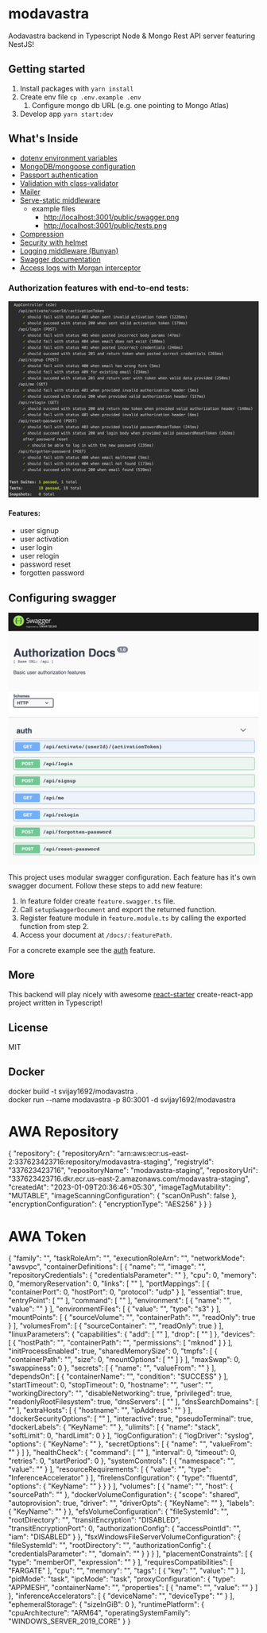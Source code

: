 # modavastra

Aodavastra backend in Typescript Node & Mongo Rest API server featuring NestJS!

## Getting started

1. Install packages with `yarn install`
2. Create env file `cp .env.example .env`
   1. Configure mongo db URL (e.g. one pointing to Mongo Atlas)
3. Develop app `yarn start:dev` 

## What's Inside

- [dotenv environment variables](https://github.com/motdotla/dotenv#readme)
- [MongoDB/mongoose configuration](https://docs.nestjs.com/techniques/mongodb)
- [Passport authentication](https://docs.nestjs.com/techniques/authentication)
- [Validation with class-validator](https://docs.nestjs.com/techniques/validation)
- [Mailer](https://github.com/nest-modules/mailer)
- [Serve-static middleware](https://www.npmjs.com/package/@nest-middlewares/serve-static)
  - example files
    - [http://localhost:3001/public/swagger.png](http://localhost:3001/public/swagger.png)
    - [http://localhost:3001/public/tests.png](http://localhost:3001/public/tests.png)
- [Compression](https://docs.nestjs.com/techniques/compression)
- [Security with helmet](https://docs.nestjs.com/techniques/security)
- [Logging middleware (Bunyan)](https://docs.nestjs.com/techniques/logger)
- [Swagger documentation](https://docs.nestjs.com/recipes/swagger)
- [Access logs with Morgan interceptor](https://github.com/mentos1386/nest-morgan#readme)

### Authorization features with end-to-end tests:

![e2e Test output](public/tests.png?raw=true "swagger auth docs")

#### Features:
- user signup
- user activation
- user login
- user relogin
- password reset
- forgotten password

## Configuring swagger

![swagger auth docs](public/swagger.png?raw=true "swagger auth docs")


This project uses modular swagger configuration. Each feature has it's own swagger document.
Follow these steps to add new feature:

1. In feature folder create `feature.swagger.ts` file.
2. Call `setupSwaggerDocument` and export the returned function.
3. Register feature module in `feature.module.ts` by calling the exported function from step 2.
4. Access your document at `/docs/:featurePath`.

For a concrete example see the [auth](http://localhost:3001/docs/auth/) feature.

## More

This backend will play nicely with awesome [react-starter](https://github.com/Kamahl19/react-starter) create-react-app project written in Typescript!

## License
MIT


## Docker

docker build -t svijay1692/modavastra .      
docker run --name modavastra -p 80:3001 -d svijay1692/modavastra

# AWA Repository
{
    "repository": {
        "repositoryArn": "arn:aws:ecr:us-east-2:337623423716:repository/modavastra-staging",
        "registryId": "337623423716",
        "repositoryName": "modavastra-staging",
        "repositoryUri": "337623423716.dkr.ecr.us-east-2.amazonaws.com/modavastra-staging",
        "createdAt": "2023-01-09T20:36:46+05:30",
        "imageTagMutability": "MUTABLE",
        "imageScanningConfiguration": {
            "scanOnPush": false
        },
        "encryptionConfiguration": {
            "encryptionType": "AES256"
        }
    }
}

# AWA Token
{
    "family": "",
    "taskRoleArn": "",
    "executionRoleArn": "",
    "networkMode": "awsvpc",
    "containerDefinitions": [
        {
            "name": "",
            "image": "",
            "repositoryCredentials": {
                "credentialsParameter": ""
            },
            "cpu": 0,
            "memory": 0,
            "memoryReservation": 0,
            "links": [
                ""
            ],
            "portMappings": [
                {
                    "containerPort": 0,
                    "hostPort": 0,
                    "protocol": "udp"
                }
            ],
            "essential": true,
            "entryPoint": [
                ""
            ],
            "command": [
                ""
            ],
            "environment": [
                {
                    "name": "",
                    "value": ""
                }
            ],
            "environmentFiles": [
                {
                    "value": "",
                    "type": "s3"
                }
            ],
            "mountPoints": [
                {
                    "sourceVolume": "",
                    "containerPath": "",
                    "readOnly": true
                }
            ],
            "volumesFrom": [
                {
                    "sourceContainer": "",
                    "readOnly": true
                }
            ],
            "linuxParameters": {
                "capabilities": {
                    "add": [
                        ""
                    ],
                    "drop": [
                        ""
                    ]
                },
                "devices": [
                    {
                        "hostPath": "",
                        "containerPath": "",
                        "permissions": [
                            "mknod"
                        ]
                    }
                ],
                "initProcessEnabled": true,
                "sharedMemorySize": 0,
                "tmpfs": [
                    {
                        "containerPath": "",
                        "size": 0,
                        "mountOptions": [
                            ""
                        ]
                    }
                ],
                "maxSwap": 0,
                "swappiness": 0
            },
            "secrets": [
                {
                    "name": "",
                    "valueFrom": ""
                }
            ],
            "dependsOn": [
                {
                    "containerName": "",
                    "condition": "SUCCESS"
                }
            ],
            "startTimeout": 0,
            "stopTimeout": 0,
            "hostname": "",
            "user": "",
            "workingDirectory": "",
            "disableNetworking": true,
            "privileged": true,
            "readonlyRootFilesystem": true,
            "dnsServers": [
                ""
            ],
            "dnsSearchDomains": [
                ""
            ],
            "extraHosts": [
                {
                    "hostname": "",
                    "ipAddress": ""
                }
            ],
            "dockerSecurityOptions": [
                ""
            ],
            "interactive": true,
            "pseudoTerminal": true,
            "dockerLabels": {
                "KeyName": ""
            },
            "ulimits": [
                {
                    "name": "stack",
                    "softLimit": 0,
                    "hardLimit": 0
                }
            ],
            "logConfiguration": {
                "logDriver": "syslog",
                "options": {
                    "KeyName": ""
                },
                "secretOptions": [
                    {
                        "name": "",
                        "valueFrom": ""
                    }
                ]
            },
            "healthCheck": {
                "command": [
                    ""
                ],
                "interval": 0,
                "timeout": 0,
                "retries": 0,
                "startPeriod": 0
            },
            "systemControls": [
                {
                    "namespace": "",
                    "value": ""
                }
            ],
            "resourceRequirements": [
                {
                    "value": "",
                    "type": "InferenceAccelerator"
                }
            ],
            "firelensConfiguration": {
                "type": "fluentd",
                "options": {
                    "KeyName": ""
                }
            }
        }
    ],
    "volumes": [
        {
            "name": "",
            "host": {
                "sourcePath": ""
            },
            "dockerVolumeConfiguration": {
                "scope": "shared",
                "autoprovision": true,
                "driver": "",
                "driverOpts": {
                    "KeyName": ""
                },
                "labels": {
                    "KeyName": ""
                }
            },
            "efsVolumeConfiguration": {
                "fileSystemId": "",
                "rootDirectory": "",
                "transitEncryption": "DISABLED",
                "transitEncryptionPort": 0,
                "authorizationConfig": {
                    "accessPointId": "",
                    "iam": "DISABLED"
                }
            },
            "fsxWindowsFileServerVolumeConfiguration": {
                "fileSystemId": "",
                "rootDirectory": "",
                "authorizationConfig": {
                    "credentialsParameter": "",
                    "domain": ""
                }
            }
        }
    ],
    "placementConstraints": [
        {
            "type": "memberOf",
            "expression": ""
        }
    ],
    "requiresCompatibilities": [
        "FARGATE"
    ],
    "cpu": "",
    "memory": "",
    "tags": [
        {
            "key": "",
            "value": ""
        }
    ],
    "pidMode": "task",
    "ipcMode": "task",
    "proxyConfiguration": {
        "type": "APPMESH",
        "containerName": "",
        "properties": [
            {
                "name": "",
                "value": ""
            }
        ]
    },
    "inferenceAccelerators": [
        {
            "deviceName": "",
            "deviceType": ""
        }
    ],
    "ephemeralStorage": {
        "sizeInGiB": 0
    },
    "runtimePlatform": {
        "cpuArchitecture": "ARM64",
        "operatingSystemFamily": "WINDOWS_SERVER_2019_CORE"
    }
}

